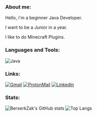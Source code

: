 ### About me:

Hello, i'm a beginner Java Developer.

I want to be a Junior in a year.

I like to do Minecraft Plugins.

### Languages and Tools:
![Java](https://img.shields.io/badge/Java-ED8B00?style=for-the-badge&logo=java&logoColor=white)


### Links:
[![Gmail](https://img.shields.io/badge/Gmail-D14836?style=for-the-badge&logo=gmail&logoColor=white)](mailto:me4anicman@gmail.com)
[![ProtonMail](https://img.shields.io/badge/ProtonMail-8B89CC?style=for-the-badge&logo=protonmail&logoColor=white)](mailto:BerserkZak@protonmail.com)
[![LinkedIn](https://img.shields.io/badge/LinkedIn-0077B5?style=for-the-badge&logo=linkedin&logoColor=white)](https://www.linkedin.com/in/%D0%BF%D0%B0%D0%B2%D0%B5%D0%BB-%D0%B4%D0%B5%D0%B3%D1%82%D1%8F%D1%80%D1%91%D0%B2-46a594253/)

### Stats:

![BerserkZak's GitHub stats](https://github-readme-stats.vercel.app/api?username=BerserkZak&show_icons=true&theme=gruvbox)
![Top Langs](https://github-readme-stats.vercel.app/api/top-langs/?username=BerserkZak&layout=compact&theme=gruvbox&show_icons=true)